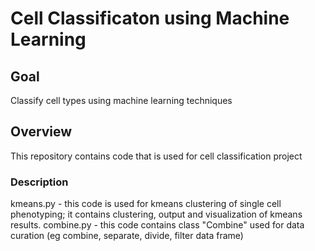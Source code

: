 # Cell Classificaton using Machine Learning
## Goal
Classify cell types using machine learning techniques
## Overview
This repository contains code that is used for cell classification project

### Description
kmeans.py - this code is used for kmeans clustering of single cell phenotyping; it contains clustering, output and visualization of kmeans results.
combine.py - this code contains class "Combine" used for data curation (eg combine, separate, divide, filter data frame)
